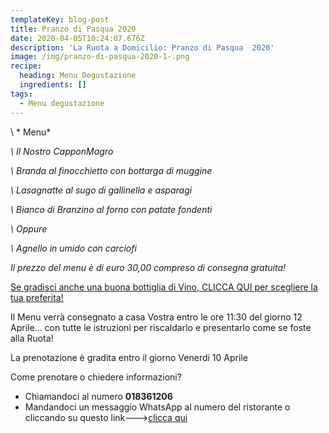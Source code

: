 ```yaml
---
templateKey: blog-post
title: Pranzo di Pasqua 2020
date: 2020-04-05T10:24:07.676Z
description: 'La Ruota a Domicilio: Pranzo di Pasqua  2020'
image: /img/pranzo-di-pasqua-2020-1-.png
recipe:
  heading: Menu Degustazione
  ingredients: []
tags:
  - Menu degustazione
---
```

\      *  Menu*

 *\    Il Nostro CapponMagro*

 *\    Branda al finocchietto con bottarga di muggine*

 *\    Lasagnatte al sugo di gallinella e asparagi*

 *\    Bianco di Branzino al forno con patate fondenti*

 *\    Oppure*

 *\    Agnello in umido con carciofi*

*Il prezzo del menu è di euro 30,00 compreso di consegna gratuita!*



[Se gradisci anche una buona bottiglia di Vino, CLICCA QUI per scegliere la tua preferita!](https://laruotaimperia.com/img/carta_Vini2019.pdf)

Il Menu verrà consegnato a casa Vostra entro le ore 11:30 del giorno 12 Aprile... con tutte le istruzioni per riscaldarlo e presentarlo come se foste alla Ruota!

La prenotazione è gradita entro il giorno Venerdi 10 Aprile

Come prenotare o chiedere informazioni?

<!--StartFragment-->

* Chiamandoci al numero **018361206**
* Mandandoci un messaggio WhatsApp al numero del ristorante o cliccando su questo link--->[clicca qui](https://wa.me/39018361206)

<!--EndFragment-->